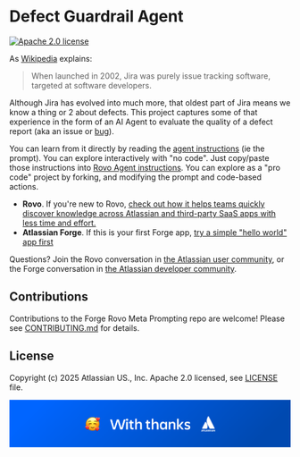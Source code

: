 # Defect Guardrail Agent

[![Apache 2.0 license](https://img.shields.io/badge/license-Apache%202.0-blue.svg?style=flat-square)](LICENSE)

As [Wikipedia](https://en.wikipedia.org/wiki/Jira_(software)) explains:
> When launched in 2002, Jira was purely issue tracking software, targeted at software developers.

Although Jira has evolved into much more,
that oldest part of Jira means we know a thing or 2 about defects.
This project captures some of that experience in the form of an AI Agent
to evaluate the quality of a defect report (aka an issue or [bug](https://www.atlassian.com/software/jira/features/bug-tracking)).

You can learn from it directly by reading
the [agent instructions](./prompts/agent-instructions.md) (ie the prompt).
You can explore interactively with "no code".
Just copy/paste those instructions into [Rovo Agent instructions](https://support.atlassian.com/rovo/docs/write-instructions-for-your-agent/).
You can explore as a "pro code" project by forking,
and modifying the prompt and code-based actions.

- **Rovo**. If you're new to Rovo,
[check out how it helps teams quickly discover knowledge across Atlassian and third-party SaaS apps with less time and effort.](https://www.atlassian.com/software/rovo)
- **Atlassian Forge**. If this is your first Forge app,
[try a simple "hello world" app first](https://go.atlassian.com/forge)

Questions?
Join the Rovo conversation in
[the Atlassian user community](https://community.atlassian.com/t5/Rovo/ct-p/rovo-atlassian-intelligence),
or the Forge conversation in
[the Atlassian developer community](https://community.developer.atlassian.com/c/rovo/138).

## Contributions

Contributions to the Forge Rovo Meta Prompting repo are welcome!
Please see [CONTRIBUTING.md](CONTRIBUTING.md) for details.

## License

Copyright (c) 2025 Atlassian US., Inc.
Apache 2.0 licensed, see [LICENSE](LICENSE) file.

[![With ❤️ from Atlassian](https://raw.githubusercontent.com/atlassian-internal/oss-assets/master/banner-with-thanks-light.png)](https://www.atlassian.com)
